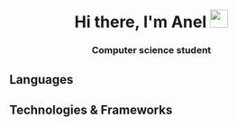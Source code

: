 <h1 align="center">Hi there, I'm Anel 
<img src="https://github.com/blackcater/blackcater/raw/main/images/Hi.gif" height="32"/></h1>
<h3 align="center">Computer science student</h3>

<h2>Languages<h2>
<h2>Technologies & Frameworks<h2>
<a href="https://img.shields.io/badge/django-%23092E20.svg?style=for-the-badge&logo=django&logoColor=white"><br>




